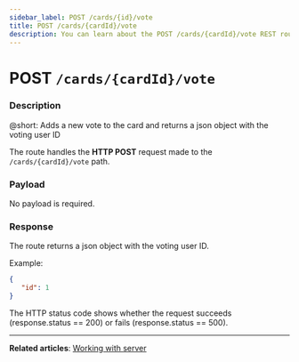 ```yaml
---
sidebar_label: POST /cards/{id}/vote
title: POST /cards/{cardId}/vote
description: You can learn about the POST /cards/{cardId}/vote REST route in the documentation of the DHTMLX JavaScript Kanban library. Browse developer guides and API reference, try out code examples and live demos, and download a free 30-day evaluation version of DHTMLX Kanban.
---
```


# POST `/cards/{cardId}/vote`

### Description

@short: Adds a new vote to the card and returns a json object with the voting user ID

The route handles the **HTTP POST** request made to the `/cards/{cardId}/vote` path.

### Payload

No payload is required.

### Response

The route returns a json object with the voting user ID.

Example:

~~~json
{ 
   "id": 1
}
~~~

The HTTP status code shows whether the request succeeds (response.status == 200) or fails (response.status == 500).

---

**Related articles**: [Working with server](guides/working_with_server.md)
